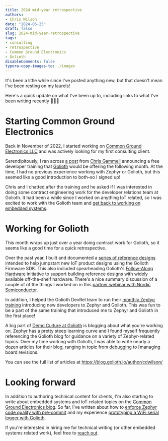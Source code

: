 ```yaml
---
title: 2024 mid-year retrospective
authors:
- Chris Wilson
date: "2024-06-25"
draft: false
slug: 2024-mid-year-retrospective
tags:
- consulting
- retrospective
- Common Ground Electronics
- Golioth
disableComments: false
typora-copy-images-to: ./images
---
```


It's been a little while since I've posted anything new, but that doesn't mean I've been resting on my laurels!

Here's a quick update on what I've been up to, including links to what I've been writing recently 👨🏻‍💻

# Starting Common Ground Electronics

Back in November of 2022, I started working on [Common Ground Electronics LLC](https://cgnd.dev/) and was actively looking for my first consulting client.

Serendipitously, I ran across [a post](https://chaos.social/@chris_gammell/109389167641322097) from [Chris Gammell](https://chrisgammell.com/) announcing a free developer training that [Golioth](https://golioth.io/) would be offering the following month. At the time, I had no previous experience working with Zephyr or Golioth, but this seemed like a good introduction to both–so I signed up!

Chris and I chatted after the training and he asked if I was interested in doing some contract engineering work for the developer relations team at Golioth. It had been a while since I worked on anything IoT related, so I was excited to work with the Golioth team and [get back to working on embedded systems](https://x.com/chrismakesstuff/status/1527045357414191104).

# Working for Golioth

This month wraps up just over a year doing contract work for Golioth, so it seems like a good time for a quick retrospective.

Over the past year, I built and documented a [series of reference designs](https://projects.golioth.io) intended to help jumpstart new IoT product designs using the Golioth Firmware SDK. This also included spearheading Golioth's [Follow-Along Hardware](https://blog.golioth.io/instantly-recreate-sophisticated-iot-designs-with-follow-along-hardware/) initiative to support building reference designs with widely available off-the-shelf hardware. There's a nice summary discussion of a couple of of the things I worked on in this [partner webinar with Nordic Semiconductor](https://www.youtube.com/watch?v=89Q4VwlqrJk).

In addition, I helped the Golioth DevRel team to run their [monthly Zephyr training](https://golioth.io/training-signup) introducing new developers to Zephyr and Golioth. This was fun to be a part of the same training that introduced me to Zephyr and Golioth in the first place!

A big part of [Demo Culture at Golioth](https://blog.golioth.io/demo-culture-at-golioth/) is blogging about what you're working on. Zephyr has a pretty steep learning curve and I found myself frequently referencing the Golioth blog for guidance on a variety of Zephyr-related topics. Over my time working with Golioth, I was able to write nearly a dozen articles for their blog, ranging in topic from [debugging](https://blog.golioth.io/debugging-nrf9160-zephyr-applications-with-ozone/) to [managing board revisions.

You can see the full list of articles at https://blog.golioth.io/author/cdwilson/

# Looking forward

In addition to authoring technical content for clients, I'm also starting to write about embedded systems and IoT-related topics on the [Common Ground Electronics blog](https://cgnd.dev/posts/). So far, I've written about how to [enforce Zephyr code quality with pre-commit](https://cgnd.dev/posts/enforce-zephyr-code-quality-pre-commit/) and my experience [prototyping a WiFi serial logger with Golioth](https://cgnd.dev/posts/golioth-wifi-serial-logger-prototype/).

If you're interested in hiring me for technical writing (or other embedded systems related work), feel free to [reach out](https://cgnd.dev/contact/).

